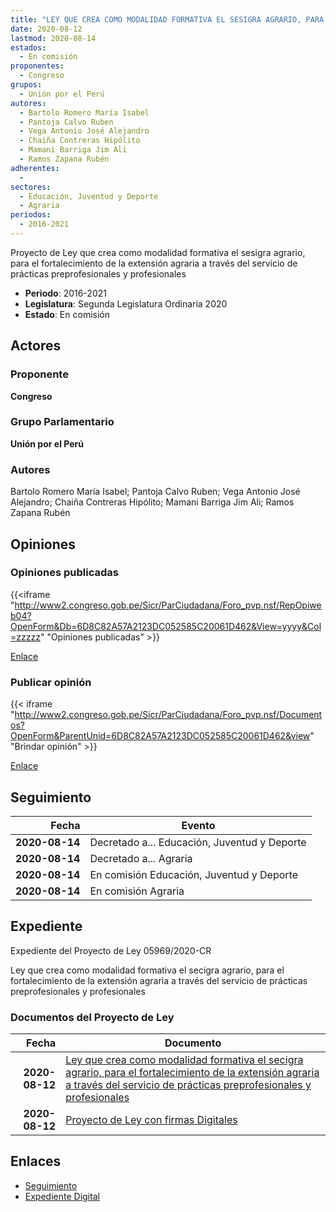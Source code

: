 ```yaml
---
title: "LEY QUE CREA COMO MODALIDAD FORMATIVA EL SESIGRA AGRARIO, PARA EL FORTALECIMIENTO DE LA EXTENSIÓN AGRARIA A TRAVÉS DEL SERVICIO DE PRÁCTICAS PREPROFESIONALES Y PROFESIONALES"
date: 2020-08-12
lastmod: 2020-08-14
estados: 
  - En comisión
proponentes: 
  - Congreso
grupos: 
  - Unión por el Perú
autores: 
  - Bartolo Romero María Isabel
  - Pantoja Calvo Ruben
  - Vega Antonio José Alejandro
  - Chaiña Contreras Hipólito
  - Mamani Barriga Jim Ali
  - Ramos Zapana Rubén
adherentes: 
  - 
sectores: 
  - Educación, Juventud y Deporte
  - Agraria
periodos: 
  - 2016-2021
---
```


Proyecto de Ley que crea como modalidad formativa el sesigra agrario, para el fortalecimiento de la extensión agraria a través del servicio de prácticas preprofesionales y profesionales

- **Periodo**: 2016-2021
- **Legislatura**: Segunda Legislatura Ordinaria 2020
- **Estado**: En comisión

## Actores

### Proponente

**Congreso**

### Grupo Parlamentario

**Unión por el Perú**

### Autores

Bartolo Romero María Isabel; Pantoja Calvo Ruben; Vega Antonio José Alejandro; Chaiña Contreras Hipólito; Mamani Barriga Jim Ali; Ramos Zapana Rubén


## Opiniones

### Opiniones publicadas

{{<iframe "http://www2.congreso.gob.pe/Sicr/ParCiudadana/Foro_pvp.nsf/RepOpiweb04?OpenForm&Db=6D8C82A57A2123DC052585C20061D462&View=yyyy&Col=zzzzz" "Opiniones publicadas" >}}

[Enlace](http://www2.congreso.gob.pe/Sicr/ParCiudadana/Foro_pvp.nsf/RepOpiweb04?OpenForm&Db=6D8C82A57A2123DC052585C20061D462&View=yyyy&Col=zzzzz)
### Publicar opinión

{{< iframe "http://www2.congreso.gob.pe/Sicr/ParCiudadana/Foro_pvp.nsf/Documentos?OpenForm&ParentUnid=6D8C82A57A2123DC052585C20061D462&view" "Brindar opinión" >}}

[Enlace](http://www2.congreso.gob.pe/Sicr/ParCiudadana/Foro_pvp.nsf/Documentos?OpenForm&ParentUnid=6D8C82A57A2123DC052585C20061D462&view)

## Seguimiento

| Fecha | Evento |
|------:|--------|
| **2020-08-14** | Decretado a... Educación, Juventud y Deporte|
| **2020-08-14** | Decretado a... Agraria|
| **2020-08-14** | En comisión Educación, Juventud y Deporte|
| **2020-08-14** | En comisión Agraria|


## Expediente

Expediente del Proyecto de Ley 05969/2020-CR

Ley que crea como modalidad formativa el secigra agrario, para el fortalecimiento de la extensión agraria a través del servicio de prácticas preprofesionales y profesionales


### Documentos del Proyecto de Ley

| Fecha | Documento |
|------:|--------|
| **2020-08-12** | [Ley que crea como modalidad formativa el secigra agrario, para el fortalecimiento de la extensión agraria a través del servicio de prácticas preprofesionales y profesionales](http://www.leyes.congreso.gob.pe/Documentos/2016_2021/Proyectos_de_Ley_y_de_Resoluciones_Legislativas/PL05969-20200812.pdf) |
| **2020-08-12** | [Proyecto de Ley con firmas Digitales](http://www.leyes.congreso.gob.pe/Documentos/2016_2021/Proyectos_de_Ley_y_de_Resoluciones_Legislativas/Proyectos_Firmas_digitales/PL05969.pdf) |

## Enlaces 

- [Seguimiento](http://www2.congreso.gob.pehttp://www2.congreso.gob.pe/Sicr/TraDocEstProc/CLProLey2016.nsf/f7fff46988ca05b1052578e100829cc7/4156c1e569f186ba052585c2007d1a7d?OpenDocument)
- [Expediente Digital](http://www2.congreso.gob.pehttp://www2.congreso.gob.pe/Sicr/TraDocEstProc/CLProLey2016.nsf/f7fff46988ca05b1052578e100829cc7/4156c1e569f186ba052585c2007d1a7d?OpenDocument&Click=05257FB7005EB655.eb71d0cf91d8294e05256cdf006b5706/$Body/0.1C6C)
